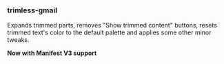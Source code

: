 ### trimless-gmail

Expands trimmed parts, removes "Show trimmed content" buttons, resets trimmed
text's color to the default palette and applies some other minor tweaks.

**Now with Manifest V3 support**
